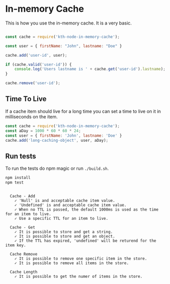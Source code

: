 # In-memory Cache

This is how you use the in-memory cache. It is a very basic.

```javascript

const cache = require('kth-node-in-memory-cache');

const user = { firstName: "John", lastname: "Doe" }

cache.add('user-id', user);

if (cache.valid('user-id')) {
    console.log('Users lastname is ' + cache.get('user-id').lastname);
}

cache.remove('user-id');
```

## Time To Live

If a cache item should live for a long time you can set a time to live on it in milliseconds on the item.

```javascript
const cache = require('kth-node-in-memory-cache');
const aDay = 1000 * 60 * 60 * 24;
const user = { firstName: 'John', lastname: 'Doe' }
cache.add('long-caching-object', user, aDay);
```


## Run tests

To run the tests do npm magic or run `./build.sh`.
```bash
npm install
npm test
```

```text

  Cache - Add
    ✓ 'Null' is and acceptable cache item value.
    ✓ 'Undefined' is and acceptable cache item value.
    ✓ When no TTL is passed, the default 1000ms is used as the time for an item to live.
    ✓ Use a specific TTL for an item to live.

  Cache - Get
    ✓ It is possible to store and get a string.
    ✓ It is possible to store and get an object.
    ✓ If the TTL has expired, 'undefined' will be returend for the item key.

  Cache Remove
    ✓ It is possible to remove one specific item in the store.
    ✓ It is possible to remove all items in the store.

  Cache Length
    ✓ It is possible to get the numer of items in the store.

```
